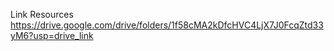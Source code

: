 Link Resources 
https://drive.google.com/drive/folders/1f58cMA2kDfcHVC4LjX7J0FcqZtd33yM6?usp=drive_link